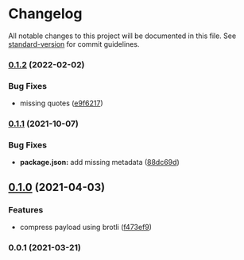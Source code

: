 # Changelog

All notable changes to this project will be documented in this file. See [standard-version](https://github.com/conventional-changelog/standard-version) for commit guidelines.

### [0.1.2](https://github.com/microlinkhq/function/compare/v0.1.1...v0.1.2) (2022-02-02)


### Bug Fixes

* missing quotes ([e9f6217](https://github.com/microlinkhq/function/commit/e9f62171ea7284e5e17d3acd1181570cc85e78c1))

### [0.1.1](https://github.com/microlinkhq/function/compare/v0.1.0...v0.1.1) (2021-10-07)


### Bug Fixes

* **package.json:** add missing metadata ([88dc69d](https://github.com/microlinkhq/function/commit/88dc69da86488bb1b47516e7f5d6da16881a05d2))

## [0.1.0](https://github.com/microlink/microlink-function/compare/v0.0.1...v0.1.0) (2021-04-03)


### Features

* compress payload using brotli ([f473ef9](https://github.com/microlink/microlink-function/commit/f473ef9b6d1292a5835b45f65d7d2ccf2086ec78))

### 0.0.1 (2021-03-21)
